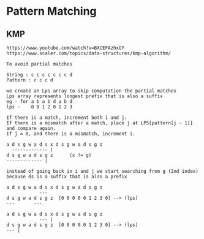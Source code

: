 # Pattern Matching

## KMP
    https://www.youtube.com/watch?v=BXCEFAzhxGY
    https://www.scaler.com/topics/data-structures/kmp-algorithm/

    To avoid partial matches 

    String : c c c c c c c d
    Pattern : c c c d

    we create an Lps array to skip computation the partial matches
    Lps array represents longest prefix that is also a suffix
    eg - for a b a b d a b d
    lps -    0 0 1 2 0 1 2 3

    If there is a match, increment both i and j.
    If there is a mismatch after a match, place j at LPS[pattern[j - 1]] and compare again.
    If j = 0, and there is a mismatch, increment i. 

    a d s g w a d s x d s g w a d s g z
      ------------- |
    d s g w a d s g z      (x != g)
    ------------- |
    
    instead of going back in i and j we start searching from g (2nd index) because ds is a suffix that is also a prefix

    a d s g w a d s x d s g w a d s g z
                ---
    d s g w a d s g z  [0 0 0 0 0 1 2 3 0] --> (lps)
    ---       ---

    a d s g w a d s x d s g w a d s g z
                --- |
    d s g w a d s g z  [0 0 0 0 0 1 2 3 0] --> (lps)
    --- |      
